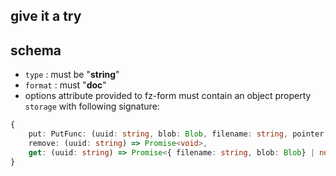 ## give it a try


## schema 

- `type` : must be "**string**"
- `format` : must "**doc**"
- options attribute provided to fz-form must contain an object property `storage` with following signature: 

```ts
{
    put: PutFunc: (uuid: string, blob: Blob, filename: string, pointer: string) => Promise<void>,
    remove: (uuid: string) => Promise<void>,
    get: (uuid: string) => Promise<{ filename: string, blob: Blob} | null
}
```




